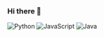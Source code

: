 ### Hi there 👋


![Python](https://img.shields.io/badge/Python-90%25-brightgreen)
![JavaScript](https://img.shields.io/badge/JavaScript-80%25-yellow)
![Java](https://img.shields.io/badge/Java-70%25-orange)


<!--
**adko1396/adko1396** is a ✨ _special_ ✨ repository because its `README.md` (this file) appears on your GitHub profile.

Here are some ideas to get you started:

- 🔭 I’m currently working on ...
- 🌱 I’m currently learning ...
- 👯 I’m looking to collaborate on ...
- 🤔 I’m looking for help with ...
- 💬 Ask me about ...
- 📫 How to reach me: ...
- 😄 Pronouns: ...
- ⚡ Fun fact: ...




-->
